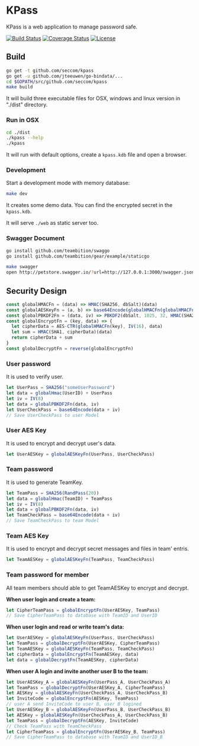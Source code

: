 # KPass

KPass is a web application to manage password safe.

[![Build Status](http://img.shields.io/travis/seccom/kpass.svg?style=flat-square)](https://travis-ci.org/seccom/kpass)
[![Coverage Status](http://img.shields.io/coveralls/seccom/kpass.svg?style=flat-square)](https://coveralls.io/r/seccom/kpass)
[![License](http://img.shields.io/badge/license-mit-blue.svg?style=flat-square)](https://raw.githubusercontent.com/seccom/kpass/master/LICENSE)

## Build

```sh
go get -t github.com/seccom/kpass
go get -u github.com/jteeuwen/go-bindata/...
cd $GOPATH/src/github.com/seccom/kpass
make build
```
It will build three executable files for OSX, windows and linux version in "./dist" directory.

### Run in OSX

```sh
cd ./dist
./kpass --help
./kpass
```

It will run with default options, create a `kpass.kdb` file and open a browser.

### Development

Start a development mode with memory database:

```sh
make dev
```

It creates some demo data. You can find the encrypted secret in the `kpass.kdb`.

It will serve `./web` as static server too.

### Swagger Document

```sh
go install github.com/teambition/swaggo
go install github.com/teambition/gear/example/staticgo
```

```sh
make swagger
open http://petstore.swagger.io/?url=http://127.0.0.1:3000/swagger.json
```

## Security Design

```js
const globalHMACFn = (data) => HMAC(SHA256, dbSalt)(data)
const globalAESKeyFn = (a, b) => base64Encode(globalHMACFn(globalHMACFn(a) + globalHMACFn(b)))
const globalPBKDF2Fn = (data, iv) => PBKDF2(dbSalt, 1025, 32, HMAC(SHA256, iv))(data)
const globalEncryptFn = (key, data) => {
  let cipherData = AES-CTR(globalHMACFn(key), IV(16), data)
  let sum = HMAC(SHA1, cipherData)(data)
  return cipherData + sum
}
const globalDecryptFn = reverse(globalEncryptFn)
```

### User password

It is used to verify user.

```js
let UserPass = SHA256("someUserPassword")
let data = globalHmac(UserID) + UserPass
let iv = IV(8)
let data = globalPBKDF2Fn(data, iv)
let UserCheckPass = base64Encode(data + iv)
// Save UserCheckPass to user Model
```

### User AES Key

It is used to encrypt and decrypt user's data.

```js
let UserAESKey = globalAESKeyFn(UserPass, UserCheckPass)
```

### Team password

It is used to generate TeamKey.

```js
let TeamPass = SHA256(RandPass(20))
let data = globalHmac(TeamID) + TeamPass
let iv = IV(8)
let data = globalPBKDF2Fn(data, iv)
let TeamCheckPass = base64Encode(data + iv)
// Save TeamCheckPass to team Model
```

### Team AES Key

It is used to encrypt and decrypt secret messages and files in team' entris.

```js
let TeamAESKey = globalAESKeyFn(TeamPass, TeamCheckPass)
```

### Team password for member

All team members should able to get TeamAESKey to encrypt and decrypt.

**When user login and create a team:**

```js
let CipherTeamPass = globalEncryptFn(UserAESKey, TeamPass)
// Save CipherTeamPass to database with TeamID and UserID
```

**When user login and read or write team's data:**

```js
let UserAESKey = globalAESKeyFn(UserPass, UserCheckPass)
let TeamPass = globalDecryptFn(UserAESKey, CipherTeamPass)
let TeamAESKey = globalAESKeyFn(TeamPass, TeamCheckPass)
let cipherData = globalEncryptFn(TeamAESKey, data)
let data = globalDecryptFn(TeamAESKey, cipherData)
```

**When user A login and invite another user B to the team:**

```js
let UserAESKey_A = globalAESKeyFn(UserPass_A, UserCheckPass_A)
let TeamPass = globalDecryptFn(UserAESKey_A, CipherTeamPass)
let AESKey = globalAESKeyFn(UserCheckPass_A, UserCheckPass_B)
let InviteCode = globalEncryptFn(AESKey, TeamPass)
// user A send InviteCode to user B, user B logined
let UserAESKey_B = globalAESKeyFn(UserPass_B, UserCheckPass_B)
let AESKey = globalAESKeyFn(UserCheckPass_A, UserCheckPass_B)
let TeamPass = globalDecryptFn(AESKey, InviteCode)
// Check TeamPass with TeamCheckPass
let CipherTeamPass = globalEncryptFn(UserAESKey_B, TeamPass)
// Save CipherTeamPass to database with TeamID and UserID_B
```